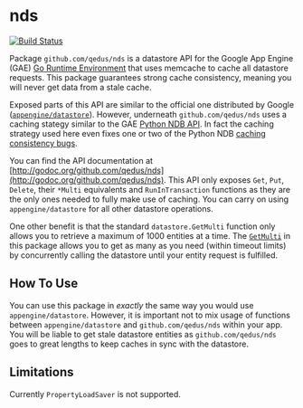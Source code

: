 # nds

[![Build Status](https://travis-ci.org/qedus/nds.svg?branch=master)](https://travis-ci.org/qedus/nds)

Package `github.com/qedus/nds` is a datastore API for the Google App Engine (GAE) [Go Runtime Environment](https://developers.google.com/appengine/docs/go/) that uses memcache to cache all datastore requests. This package guarantees strong cache consistency, meaning you will never get data from a stale cache.

Exposed parts of this API are similar to the official one distributed by Google ([`appengine/datastore`](https://developers.google.com/appengine/docs/go/datastore/reference)). However, underneath `github.com/qedus/nds` uses a caching stategy similar to the GAE [Python NDB API](https://developers.google.com/appengine/docs/python/ndb/). In fact the caching strategy used here even fixes one or two of the Python NDB [caching consistency bugs](http://goo.gl/3ByVlA).

You can find the API documentation at [http://godoc.org/github.com/qedus/nds](http://godoc.org/github.com/qedus/nds). This API only exposes `Get`, `Put`, `Delete`, their `*Multi` equivalents and `RunInTransaction` functions as they are the only ones needed to fully make use of caching. You can carry on using `appengine/datastore` for all other datastore operations.

One other benefit is that the standard `datastore.GetMulti` function only allows you to retrieve a maximum of 1000 entities at a time. The [`GetMulti`](http://godoc.org/github.com/qedus/nds#GetMulti) in this package allows you to get as many as you need (within timeout limits) by concurrently calling the datastore until your entity request is fulfilled.

## How To Use

You can use this package in *exactly* the same way you would use `appengine/datastore`. However, it is important not to mix usage of functions between `appengine/datastore` and `github.com/qedus/nds` within your app. You will be liable to get stale datastore entities as `github.com/qedus/nds` goes to great lengths to keep caches in sync with the datastore.

## Limitations
Currently `PropertyLoadSaver` is not supported.
